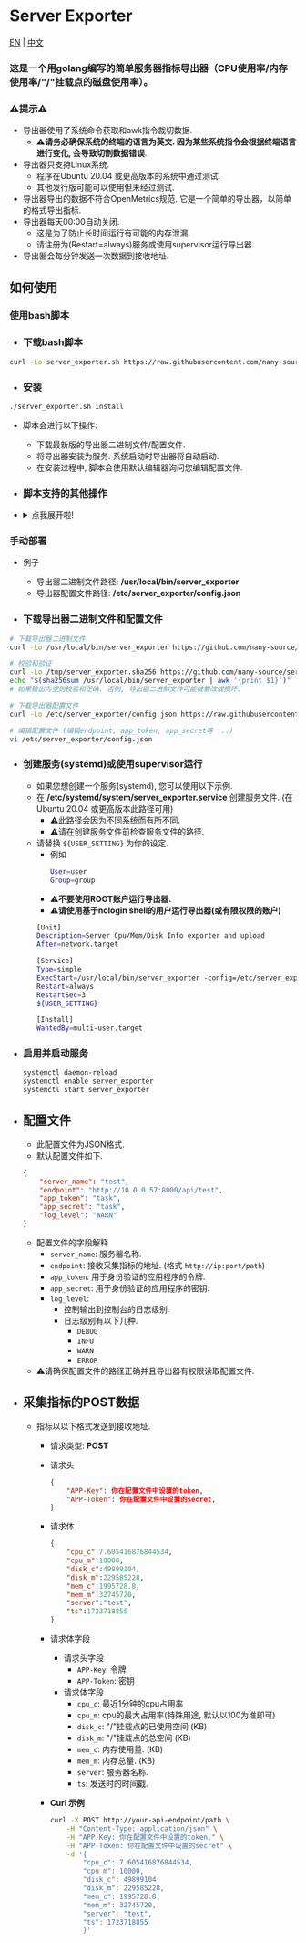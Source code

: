 # Server Exporter

[EN](https://github.com/nany-source/server_exporter/blob/main/README.md) | [中文](https://github.com/nany-source/server_exporter/blob/main/README_CN.md)

### 这是一个用golang编写的简单服务器指标导出器（CPU使用率/内存使用率/"/"挂载点的磁盘使用率）。

### ⚠️提示⚠️
- 导出器使用了系统命令获取和awk指令裁切数据.
    - ⚠️**请务必确保系统的终端的语言为英文. 因为某些系统指令会根据终端语言进行变化, 会导致切割数据错误**.
- 导出器只支持Linux系统. 
    - 程序在Ubuntu 20.04 或更高版本的系统中通过测试.
    - 其他发行版可能可以使用但未经过测试.
- 导出器导出的数据不符合OpenMetrics规范. 它是一个简单的导出器，以简单的格式导出指标.
- 导出器每天00:00自动关闭.
    - 这是为了防止长时间运行有可能的内存泄漏.
    - 请注册为(Restart=always)服务或使用supervisor运行导出器.
- 导出器会每分钟发送一次数据到接收地址.

## 如何使用
### 使用bash脚本
- ### 下载bash脚本
```bash
curl -Lo server_exporter.sh https://raw.githubusercontent.com/nany-source/server_exporter/main/server_exporter.sh && chmod +x server_exporter.sh
```
- ### 安装
```bash
./server_exporter.sh install
```
- 脚本会进行以下操作:
    - 下载最新版的导出器二进制文件/配置文件.
    - 将导出器安装为服务. 系统启动时导出器将自动启动.
    - 在安装过程中, 脚本会使用默认编辑器询问您编辑配置文件.

- ### 脚本支持的其他操作
- <details>
    <summary>点我展开啦!</summary>
    
    - ### 更新
    ```bash
    ./server_exporter.sh update
    ```
    - 脚本会进行以下操作:
        - 检查导出器的最新版本.
        - 如果最新版本与当前版本不同, 脚本将下载最新版本并重启服务.

    - ### 卸载
    ```bash
    ./server_exporter.sh uninstall
    ```
    - 脚本会进行以下操作:
        - 停止导出器服务.
        - 删除导出器服务.
        - 删除导出器二进制文件.
        - 删除导出器配置文件.
</details>

### 手动部署
- 例子 
    - 导出器二进制文件路径:  **/usr/local/bin/server_exporter**
    - 导出器配置文件路径:  **/etc/server_exporter/config.json**

- ### 下载导出器二进制文件和配置文件
```bash
# 下载导出器二进制文件
curl -Lo /usr/local/bin/server_exporter https://github.com/nany-source/server_exporter/releases/download/Github_Actions_Build/server_exporter && chmod +x /usr/local/bin/server_exporter

# 校验和验证
curl -Lo /tmp/server_exporter.sha256 https://github.com/nany-source/server_exporter/releases/download/Github_Actions_Build/server_exporter.sha256
echo "$(sha256sum /usr/local/bin/server_exporter | awk '{print $1}')" | diff - /tmp/server_exporter.sha256
# 如果输出为空则校验和正确. 否则, 导出器二进制文件可能被篡改或损坏.

# 下载导出器配置文件
curl -Lo /etc/server_exporter/config.json https://raw.githubusercontent.com/nany-source/server_exporter/main/server_exporter.json

# 编辑配置文件 (编辑endpoint, app_token, app_secret等 ...)
vi /etc/server_exporter/config.json
```
- ### 创建服务(systemd)或使用supervisor运行
    - 如果您想创建一个服务(systemd), 您可以使用以下示例.
    - 在 **/etc/systemd/system/server_exporter.service** 创建服务文件. (在 Ubuntu 20.04 或更高版本此路径可用)
        - ⚠️此路径会因为不同系统而有所不同.
        - ⚠️请在创建服务文件前检查服务文件的路径.
    - 请替换 `${USER_SETTING}` 为你的设定.
        - 例如
            ```bash
            User=user
            Group=group
            ```
        - ⚠️**不要使用ROOT账户运行导出器.**
        - ⚠️**请使用基于nologin shell的用户运行导出器(或有限权限的账户)**
        ```bash
        [Unit]
        Description=Server Cpu/Mem/Disk Info exporter and upload
        After=network.target

        [Service]
        Type=simple
        ExecStart=/usr/local/bin/server_exporter -config=/etc/server_exporter/config.json
        Restart=always
        RestartSec=3
        ${USER_SETTING}

        [Install]
        WantedBy=multi-user.target
        ```
- ### 启用并启动服务
    ```bash
    systemctl daemon-reload
    systemctl enable server_exporter
    systemctl start server_exporter
    ```

- ## 配置文件
    - 此配置文件为JSON格式.
    - 默认配置文件如下.
    ```json
    {
        "server_name": "test",
        "endpoint": "http://10.0.0.57:8000/api/test",
        "app_token": "task",
        "app_secret": "task",
        "log_level": "WARN"
    }
    ```
    - 配置文件的字段解释
        - `server_name`: 服务器名称.
        - `endpoint`:   接收采集指标的地址.  (格式 `http://ip:port/path`)
        - `app_token`:  用于身份验证的应用程序的令牌.
        - `app_secret`: 用于身份验证的应用程序的密钥.
        - `log_level`: 
            - 控制输出到控制台的日志级别.
            - 日志级别有以下几种.
                - `DEBUG`
                - `INFO`
                - `WARN`
                - `ERROR`
    - ⚠️请确保配置文件的路径正确并且导出器有权限读取配置文件.

- ## 采集指标的POST数据
    - 指标以以下格式发送到接收地址.
        - 请求类型: **POST**
        - 请求头
            ```json
            {
                "APP-Key": 你在配置文件中设置的token,
                "APP-Token": 你在配置文件中设置的secret,
            }
            ```
        - 请求体
            ```json
            {
                "cpu_c":7.605416876844534,
                "cpu_m":10000,
                "disk_c":49899104,
                "disk_m":229585228,
                "mem_c":1995728.8,
                "mem_m":32745720,
                "server":"test",
                "ts":1723718855
            }
            ```
        - 请求体字段
            - 请求头字段
                - `APP-Key`: 令牌
                - `APP-Token`: 密钥
            - 请求体字段
                - `cpu_c`: 最近1分钟的cpu占用率
                - `cpu_m`: cpu的最大占用率(特殊用途, 默认以100为准即可)
                - `disk_c`: "/"挂载点的已使用空间 (KB)
                - `disk_m`: "/"挂载点的总空间 (KB)
                - `mem_c`: 内存使用量. (KB)
                - `mem_m`: 内存总量. (KB)
                - `server`: 服务器名称.
                - `ts`: 发送时的时间戳.
        
        - **Curl 示例**
            ```bash
            curl -X POST http://your-api-endpoint/path \
                -H "Content-Type: application/json" \
                -H "APP-Key: 你在配置文件中设置的token," \
                -H "APP-Token: 你在配置文件中设置的secret" \
                -d '{
                    "cpu_c": 7.605416876844534,
                    "cpu_m": 10000,
                    "disk_c": 49899104,
                    "disk_m": 229585228,
                    "mem_c": 1995728.8,
                    "mem_m": 32745720,
                    "server": "test",
                    "ts": 1723718855
                    }'
            ```